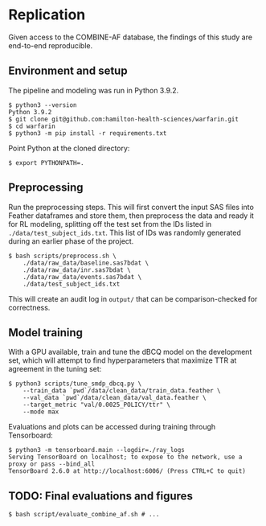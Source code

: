 # Replication

Given access to the COMBINE-AF database, the findings of this study are
end-to-end reproducible.

## Environment and setup

The pipeline and modeling was run in Python 3.9.2.

    $ python3 --version
    Python 3.9.2
    $ git clone git@github.com:hamilton-health-sciences/warfarin.git
    $ cd warfarin
    $ python3 -m pip install -r requirements.txt

Point Python at the cloned directory:

    $ export PYTHONPATH=.

## Preprocessing

Run the preprocessing steps. This will first convert the input SAS files into
Feather dataframes and store them, then preprocess the data and ready it for RL
modeling, splitting off the test set from the IDs listed in
`./data/test_subject_ids.txt`. This list of IDs was randomly generated during
an earlier phase of the project.

    $ bash scripts/preprocess.sh \
        ./data/raw_data/baseline.sas7bdat \
        ./data/raw_data/inr.sas7bdat \
        ./data/raw_data/events.sas7bdat \
        ./data/test_subject_ids.txt

This will create an audit log in `output/` that can be comparison-checked for
correctness.

## Model training

With a GPU available, train and tune the dBCQ model on the development set,
which will attempt to find hyperparameters that maximize TTR at agreement in
the tuning set:

    $ python3 scripts/tune_smdp_dbcq.py \
        --train_data `pwd`/data/clean_data/train_data.feather \
        --val_data `pwd`/data/clean_data/val_data.feather \
        --target_metric "val/0.0025_POLICY/ttr" \
        --mode max

Evaluations and plots can be accessed during training through Tensorboard:

    $ python3 -m tensorboard.main --logdir=./ray_logs
    Serving TensorBoard on localhost; to expose to the network, use a proxy or pass --bind_all
    TensorBoard 2.6.0 at http://localhost:6006/ (Press CTRL+C to quit)

## TODO: Final evaluations and figures

    $ bash script/evaluate_combine_af.sh # ...
